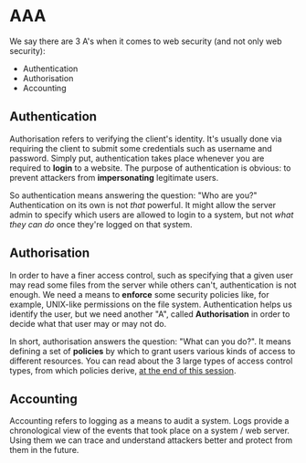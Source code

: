 # AAA

We say there are 3 A's when it comes to web security (and not only web security):

- Authentication
- Authorisation
- Accounting

## Authentication

Authorisation refers to verifying the client's identity.
It's usually done via requiring the client to submit some credentials such as username and password.
Simply put, authentication takes place whenever you are required to **login** to a website.
The purpose of authentication is obvious: to prevent attackers from **impersonating** legitimate users.

So authentication means answering the question: "Who are you?"
Authentication on its own is not _that_ powerful.
It might allow the server admin to specify which users are allowed to login to a system, but not _what they can do_ once they're logged on that system.

## Authorisation

In order to have a finer access control, such as specifying that a given user may read some files from the server while others can't, authentication is not enough.
We need a means to **enforce** some security policies like, for example, UNIX-like permissions on the file system.
Authentication helps us identify the user, but we need another "A", called **Authorisation** in order to decide what that user may or may not do.

In short, authorisation answers the question: "What can you do?".
It means defining a set of **policies** by which to grant users various kinds of access to different resources.
You can read about the 3 large types of access control types, from which policies derive, [at the end of this session](./further-reading.md#access-control-types).

## Accounting

Accounting refers to logging as a means to audit a system.
Logs provide a chronological view of the events that took place on a system / web server.
Using them we can trace and understand attackers better and protect from them in the future.
